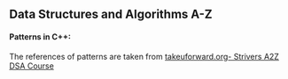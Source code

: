 ## Data Structures and Algorithms A-Z

#### Patterns in C++:
The references of patterns are taken from [takeuforward.org- Strivers A2Z DSA Course](https://takeuforward.org/strivers-a2z-dsa-course/must-do-pattern-problems-before-starting-dsa/)
